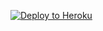 ﻿
<p><a href="https://dashboard.heroku.com/new?template=https://github.com/tryeverythingrr/xraukfm.git"> <img src="https://www.herokucdn.com/deploy/button.svg" alt="Deploy to Heroku" /></a></p>
